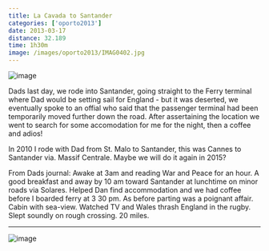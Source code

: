 ```yaml
---
title: La Cavada to Santander
categories: ['oporto2013']
date: 2013-03-17
distance: 32.189
time: 1h30m
image: /images/oporto2013/IMAG0402.jpg
---
```

![image](/images/oporto2013/IMAG0402.jpg)

Dads last day, we rode into Santander, going straight to the Ferry terminal where Dad would be setting sail for England - but it was deserted, we eventually spoke to an offial who said that the passenger terminal had been temporarily moved further down the road. After assertaining the location we went to search for some accomodation for me for the night, then a coffee and adios!

In 2010 I rode with Dad from St. Malo to Santander, this was Cannes to Santander via. Massif Centrale. Maybe we will do it again in 2015?

From Dads journal: Awake at 3am and reading War and Peace for an hour. A good breakfast and away by 10 am toward Santander at lunchtime on minor roads via Solares. Helped Dan find accommodation and we had coffee before I boarded ferry at 3 30 pm. As before parting was a poignant affair. Cabin with sea-view. Watched TV and Wales thrash England in the rugby. Slept soundly on rough crossing. 20 miles.

---

![image](/images/oporto2013/IMAG0403.jpg)